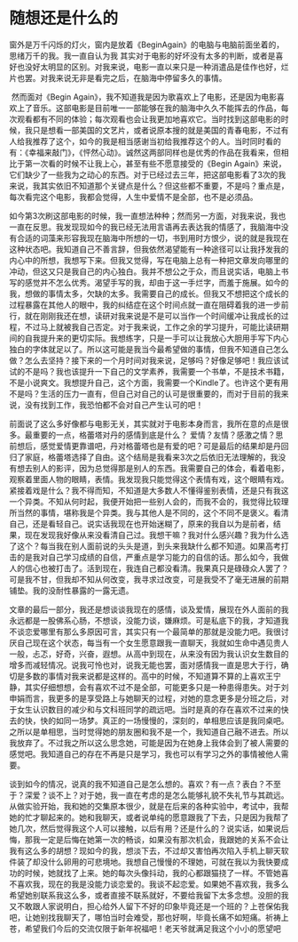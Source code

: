 #  随想还是什么的

​       窗外是万千闪烁的灯火，窗内是放着《BeginAgain》的电脑与电脑前面坐着的，思绪万千的我。我一直自认为我 其实对于电影的好坏没有太多的判断，或者是喜好也没好太明显的区别。对我来说，电影一直以来只是一种消遣品是佳作也好，烂片也罢。对我来说无非是看完之后，在脑海中停留多久的事情。

​       然而面对《Begin   Again》，我不知道我是因为歌喜欢上了电影，还是因为电影喜欢上了音乐。这部电影是目前唯一一部能够在我的脑海中久久不能挥去的作品，每次观看都有不同的体验；每次观看也会让我更加地喜欢它。当时找到这部电影的时候，我只是想看一部美国的文艺片，或者说原本搜的就是美国的青春电影，不过有人给我推荐了这个，如今的我是相当感谢当初给我推荐这个的人。当时同时看的有：《幸福来敲门》，《怦然心动》。诚然这两部同样也是优秀的作品在我看来，但相比于第一次看的时候不让我上心，甚至有些不愿意接受的《Begin Again》来说，它们缺少了一些我为之动心的东西。对于已经过去三年，把这部电影看了3次的我来说，我其实依旧不知道那个关键点是什么？但这些都不重要，不是吗？重点是，每次看完这个电影，我都会觉得，人生中爱情不是全部，也不是必须品。

​        如今第3次刷这部电影的时候，我一直想法种种；然而另一方面，对我来说，我也一直在反思。我发现现如今的我已经无法用言语再去表达我的情感了，我脑海中没有合适的词藻来形容我现在脑海中所想的一切，书到用时方恨少，说的就是我现在这种状态吧。我知道自己不善言辞，但我依然渴望能有一种途径可以让我抒发我的内心中的所想，我想写下来。但我又觉得，写在电脑上总有一种把文章发向哪里的冲动，但这又只是我自己的内心独白。我并不想公之于众，而且说实话，电脑上书写的感觉并不怎么优秀。渴望手写的我，却由于这一手烂字，而羞于施展。如今的我，想做的事情太多，欠缺的太多。我需要自己的成长。但我又不想把这个成长的过程暴露在其他人的眼中，我的纠结症在这个时间点就一直在阻碍着我的进一步前行，就在刚刚我还在想，读研对我来说是不是可以当作一个时间缓冲让我成长的过程，不过马上就被我自己否定。对于我来说，工作之余的学习提升，可能比读研期间的自我提升来的更切实际。我想练字，只是一手可以让我放心大胆用手写下内心独白的字体就足以了。所以这可能是我当今最希望做的事情，但我不知道自己怎么做？怎么去坚持？接下来的一个月时间对我来说，足够吗？好像足够吧！我应该试试的不是吗？我也该提升一下自己的文学素养，我需要一个书单，不是技术书籍，不是小说爽文。我想提升自己，这个方面，我需要一个Kindle了。也许这个更有用不是吗？生活的压力一直有，但自己对自己的认可是很重要的，而对于目前的我来说，没有找到工作，我恐怕都不会对自己产生认可的吧！

​        前面说了这么多好像都与电影无关，其实就对于电影本身而言，我所在意的点是很多。最重要的一点，格蕾塔对丹的感情到底是什么？ 爱情？友情？感激之情？思前想后，感觉爱情更靠谱吧，丹对格蕾塔也是有爱的吧？可是最后的结果却是丹回归了家庭，格蕾塔选择了自由。这个结局是我看来3次之后依旧无法理解的，我没有想去别人的影评，因为总觉得那是别人的东西。我需要自己的体会，看着电影，观察着里面人物的眼睛，表情。我发现我只能觉得这个表情有戏，这个眼睛有戏。紧接着戏是什么？我不得而知，不知道是大多数人不懂得鉴别表情，还是只有我这一个异类。不知从何时起，我便开始把一些别人会的，而我不会的，我觉得比较理所当然的事情，堪称我是个异类。我与其他人是不同的，这个不同不是褒义。看清自己，还是看轻自己。说实话我现在也开始迷糊了，原来的我自以为是前者，结果，现在发现我好像从来没看清自己过。我想干嘛？我对什么感兴趣？我为什么选了这个？每当我在别人面前说的头头是道，到头来我缺什么都不知道。如果高考打击的是我对自己学习成绩的自信，严重点是学习能力的自信的话。那么如今，我做人的信心也被打击了。活到现在，我连自己都没看清。我果真只是碌碌众人罢了？可是我不甘，但我却不知从何改变，我寻求过改变，可是我受不了毫无进展的前期铺垫。我的没耐性暴露的一露无遗。

​       文章的最后一部分，我还是想谈谈我现在的感情，谈及爱情，展现在外人面前的我永远都是一股佛系心肠，不想谈，没能力谈，嫌麻烦。可是私底下的我，才知道我不谈恋爱哪里有那么多原因可言，其实只有一个最简单的那就是没能力吧。我很讨厌自己现在这个状态，每当有一个女生愿意跟我一直聊天，我就如生命中遇见贵人一般，忐忑，好奇，兴奋，遐想。从高中到现在，从来没有因为我认识女生数目的增多而减轻情况。说我可怜也对，说我无能也罢，面对感情我一直是思大于行，确切是多数的事情对我来说都是这样的。高中的时候，不知道算不算的上喜欢王宁静，其实仔细想想，会有喜欢不过不是全部，可能更多只是一种患得患失。对于刘申娟而言，我更多的是享受路上与她聊天的过程，对她的意念更多是分班之后，对于女生认识数目的减少和与文科班同学的疏远吧。当时是真的存在喜欢不过来的快去的快，快的如同一场梦。真正的一场慢慢的，深刻的，单相思应该是我同桌吧。之所以是单相思，当时觉得她的朋友圈和我不是一个，我知道自己融不进去。所以我放弃了。不过我之所以这么思念她，可能是因为在她身上我体会到了被人需要的感觉吧。我知道自己的存在不再是只是学习，我也可以有学习之外的事情被他人需要。

​         谈到如今的情况，说真的我不知道自己是怎么想的。喜欢？有一点？表白？不至于？深爱？谈不上？对于她，我一直在考虑的是怎么能够礼貌不失礼节与其疏远。从做实验开始，我和她的交集原本很少，就是在后来的各种实验中，考试中，我帮她的忙才聊起来的。她和我聊天，或者说单纯的愿意跟我了下去，只是因为我帮了她几次，然后觉得我这个人可以接触，以后有用？还是什么的？说实话，如果说后悔，那我一定是后悔在她第一次的畅谈，如果没有那次机会，我跟她的关系不会让我有这么多的胡想？现如今的我，想淡下去，不过却又害怕再次陷入手机上聊天软件装了却没什么卵用的可悲境地。我想自己慢慢的不理她，可就在我以为我快要成功的时候，她就找了上来。她的每次头像抖动，我的心都跟猫挠了一样。不管她喜不喜欢我，现在的我是没能力谈恋爱的。我谈不起恋爱。如果她不喜欢我，我多么希望她别联系我这么多，或者直接不联系就好，不要给我留下太多念想。没胆的我又不敢跟人家说明白，担心给外人留下不好的印象毕竟还是一个班的？上苍保佑我吧，让她别找我聊天了，哪怕当时会难受，那也好啊，毕竟长痛不如短痛。祈祷上苍，希望我们今后的交流仅限于新年祝福吧！老天爷就满足我这个小小的愿望吧
